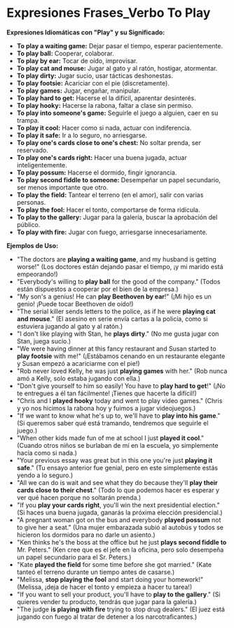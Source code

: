# Expresiones Frases_Verbo To Play


**Expresiones Idiomáticas con "Play" y su Significado:**

*   **To play a waiting game:** Dejar pasar el tiempo, esperar pacientemente.
*   **To play ball:** Cooperar, colaborar.
*   **To play by ear:** Tocar de oído, improvisar.
*   **To play cat and mouse:** Jugar al gato y al ratón, hostigar, atormentar.
*   **To play dirty:** Jugar sucio, usar tácticas deshonestas.
*   **To play footsie:** Acariciar con el pie (discretamente).
*   **To play games:** Jugar, engañar, manipular.
*   **To play hard to get:** Hacerse el la difícil, aparentar desinterés.
*   **To play hooky:** Hacerse la rabona, faltar a clase sin permiso.
*   **To play into someone's game:** Seguirle el juego a alguien, caer en su trampa.
*   **To play it cool:** Hacer como si nada, actuar con indiferencia.
*   **To play it safe:** Ir a lo seguro, no arriesgarse.
*   **To play one's cards close to one's chest:** No soltar prenda, ser reservado.
*   **To play one's cards right:** Hacer una buena jugada, actuar inteligentemente.
*   **To play possum:** Hacerse el dormido, fingir ignorancia.
*   **To play second fiddle to someone:** Desempeñar un papel secundario, ser menos importante que otro.
*   **To play the field:** Tantear el terreno (en el amor), salir con varias personas.
*   **To play the fool:** Hacer el tonto, comportarse de forma ridícula.
*   **To play to the gallery:** Jugar para la galería, buscar la aprobación del público.
*   **To play with fire:** Jugar con fuego, arriesgarse innecesariamente.

**Ejemplos de Uso:**

*   "The doctors are **playing a waiting game**, and my husband is getting worse!" (Los doctores están dejando pasar el tiempo, ¡y mi marido está empeorando!)
*   "Everybody's willing to **play ball** for the good of the company." (Todos están dispuestos a cooperar por el bien de la empresa.)
*   "My son's a genius! He can **play Beethoven by ear**!" (¡Mi hijo es un genio! ¡Puede tocar Beethoven de oído!)
*   "The serial killer sends letters to the police, as if he were **playing cat and mouse**." (El asesino en serie envía cartas a la policía, como si estuviera jugando al gato y al ratón.)
*   "I don't like playing with Stan, he **plays dirty**." (No me gusta jugar con Stan, juega sucio.)
*   "We were having dinner at this fancy restaurant and Susan started to **play footsie** with me!" (¡Estábamos cenando en un restaurante elegante y Susan empezó a acariciarme con el pie!)
*   "Rob never loved Kelly, he was just **playing games** with her." (Rob nunca amó a Kelly, solo estaba jugando con ella.)
*   "Don't give yourself to him so easily! You have to **play hard to get**!" (¡No te entregues a él tan fácilmente! ¡Tienes que hacerte la difícil!)
*   "Chris and I **played hooky** today and went to play video games." (Chris y yo nos hicimos la rabona hoy y fuimos a jugar videojuegos.)
*   "If we want to know what he's up to, we'll have to **play into his game**." (Si queremos saber qué está tramando, tendremos que seguirle el juego.)
*   "When other kids made fun of me at school I just **played it cool**." (Cuando otros niños se burlaban de mí en la escuela, yo simplemente hacía como si nada.)
*   "Your previous essay was great but in this one you're just **playing it safe**." (Tu ensayo anterior fue genial, pero en este simplemente estás yendo a lo seguro.)
*   "All we can do is wait and see what they do because they'll **play their cards close to their chest**." (Todo lo que podemos hacer es esperar y ver qué hacen porque no soltarán prenda.)
*   "If you **play your cards right**, you'll win the next presidential election." (Si haces una buena jugada, ganarás la próxima elección presidencial.)
*   "A pregnant woman got on the bus and everybody **played possum** not to give her a seat." (Una mujer embarazada subió al autobús y todos se hicieron los dormidos para no darle un asiento.)
*   "Ken thinks he's the boss at the office but he just **plays second fiddle to** Mr. Peters." (Ken cree que es el jefe en la oficina, pero solo desempeña un papel secundario para el Sr. Peters.)
*   "Kate **played the field** for some time before she got married." (Kate tanteó el terreno durante un tiempo antes de casarse.)
*   "Melissa, **stop playing the fool** and start doing your homework!" (Melissa, ¡deja de hacer el tonto y empieza a hacer tu tarea!)
*   "If you want to sell your product, you'll have to **play to the gallery**." (Si quieres vender tu producto, tendrás que jugar para la galería.)
*   "The judge **is playing with fire** trying to stop drug dealers." (El juez está jugando con fuego al tratar de detener a los narcotraficantes.)

